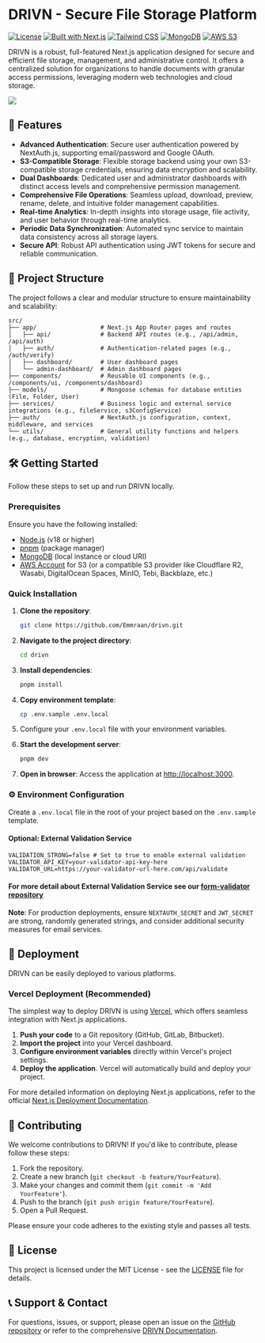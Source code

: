 # DRIVN - Secure File Storage Platform

[![License](https://img.shields.io/badge/License-MIT-blue.svg)](https://opensource.org/licenses/MIT)
[![Built with Next.js](https://img.shields.io/badge/Built%20with-Next.js-000000.svg)](https://nextjs.org/)
[![Tailwind CSS](https://img.shields.io/badge/Tailwind%20CSS-38B2AC?style=for-the-badge&logo=tailwind-css&logoColor=white)](https://tailwindcss.com/)
[![MongoDB](https://img.shields.io/badge/MongoDB-47A248?style=for-the-badge&logo=mongodb&logoColor=white)](https://www.mongodb.com/)
[![AWS S3](https://img.shields.io/badge/AWS%20S3-569A31?style=for-the-badge&logo=amazon-s3&logoColor=white)](https://aws.amazon.com/s3/)

DRIVN is a robust, full-featured Next.js application designed for secure and efficient file storage, management, and administrative control. It offers a centralized solution for organizations to handle documents with granular access permissions, leveraging modern web technologies and cloud storage.

<img src="https://res.cloudinary.com/dxqqsk0xm/image/upload/v1754724064/12823d9f-fa14-4599-88d8-093f38191159.png">

## 🚀 Features

-   **Advanced Authentication**: Secure user authentication powered by NextAuth.js, supporting email/password and Google OAuth.
-   **S3-Compatible Storage**: Flexible storage backend using your own S3-compatible storage credentials, ensuring data encryption and scalability.
-   **Dual Dashboards**: Dedicated user and administrator dashboards with distinct access levels and comprehensive permission management.
-   **Comprehensive File Operations**: Seamless upload, download, preview, rename, delete, and intuitive folder management capabilities.
-   **Real-time Analytics**: In-depth insights into storage usage, file activity, and user behavior through real-time analytics.
-   **Periodic Data Synchronization**: Automated sync service to maintain data consistency across all storage layers.
-   **Secure API**: Robust API authentication using JWT tokens for secure and reliable communication.

## 📂 Project Structure

The project follows a clear and modular structure to ensure maintainability and scalability:

```
src/
├── app/                  # Next.js App Router pages and routes
│   ├── api/              # Backend API routes (e.g., /api/admin, /api/auth)
│   ├── auth/             # Authentication-related pages (e.g., /auth/verify)
│   ├── dashboard/        # User dashboard pages
│   └── admin-dashboard/  # Admin dashboard pages
├── components/           # Reusable UI components (e.g., /components/ui, /components/dashboard)
├── models/               # Mongoose schemas for database entities (File, Folder, User)
├── services/             # Business logic and external service integrations (e.g., fileService, s3ConfigService)
├── auth/                 # NextAuth.js configuration, context, middleware, and services
└── utils/                # General utility functions and helpers (e.g., database, encryption, validation)
```

## 🛠️ Getting Started

Follow these steps to set up and run DRIVN locally.

### Prerequisites

Ensure you have the following installed:

-   [Node.js](https://nodejs.org/) (v18 or higher)
-   [pnpm](https://pnpm.io/) (package manager)
-   [MongoDB](https://www.mongodb.com/try/download/community) (local instance or cloud URI)
-   [AWS Account](https://aws.amazon.com/) for S3 (or a compatible S3 provider like Cloudflare R2, Wasabi, DigitalOcean Spaces, MinIO, Tebi, Backblaze, etc.)

### Quick Installation

1.  **Clone the repository**:
    ```bash
    git clone https://github.com/Emmraan/drivn.git
    ```

2.  **Navigate to the project directory**:
    ```bash
    cd drivn
    ```

3.  **Install dependencies**:
    ```bash
    pnpm install
    ```

4.  **Copy environment template**:
    ```bash
    cp .env.sample .env.local
    ```

5.  Configure your `.env.local` file with your environment variables.

6.  **Start the development server**:
    ```bash
    pnpm dev
    ```

7.  **Open in browser**:
    Access the application at [http://localhost:3000](http://localhost:3000).

### ⚙️ Environment Configuration

Create a `.env.local` file in the root of your project based on the `.env.sample` template.

#### Optional: External Validation Service

```env
VALIDATION_STRONG=false # Set to true to enable external validation
VALIDATOR_API_KEY=your-validator-api-key-here
VALIDATOR_URL=https://your-validator-url-here.com/api/validate
```
#### For more detail about External Validation Service see our [form-validator repository](https://github.com/Emmraan/form-validator)

**Note**: For production deployments, ensure `NEXTAUTH_SECRET` and `JWT_SECRET` are strong, randomly generated strings, and consider additional security measures for email services.

## 🚀 Deployment

DRIVN can be easily deployed to various platforms.

### Vercel Deployment (Recommended)

The simplest way to deploy DRIVN is using [Vercel](https://vercel.com), which offers seamless integration with Next.js applications.

1.  **Push your code** to a Git repository (GitHub, GitLab, Bitbucket).
2.  **Import the project** into your Vercel dashboard.
3.  **Configure environment variables** directly within Vercel's project settings.
4.  **Deploy the application**. Vercel will automatically build and deploy your project.

For more detailed information on deploying Next.js applications, refer to the official [Next.js Deployment Documentation](https://nextjs.org/docs/app/building-your-application/deploying).

## 🤝 Contributing

We welcome contributions to DRIVN! If you'd like to contribute, please follow these steps:

1.  Fork the repository.
2.  Create a new branch (`git checkout -b feature/YourFeature`).
3.  Make your changes and commit them (`git commit -m 'Add YourFeature'`).
4.  Push to the branch (`git push origin feature/YourFeature`).
5.  Open a Pull Request.

Please ensure your code adheres to the existing style and passes all tests.

## 📄 License

This project is licensed under the MIT License - see the [LICENSE](LICENSE) file for details.

## 📞 Support & Contact

For questions, issues, or support, please open an issue on the [GitHub repository](https://github.com/Emmraan/drivn/issues) or refer to the comprehensive [DRIVN Documentation](https://deepwiki.com/Emmraan/drivn).
